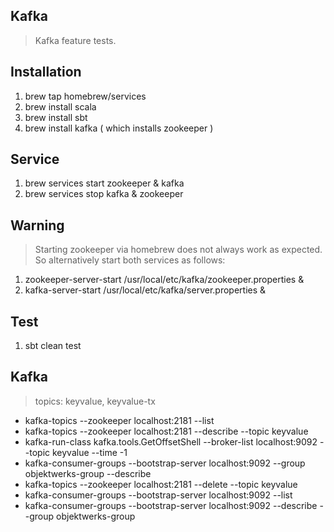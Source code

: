 Kafka
-----
>Kafka feature tests.

Installation
------------
1. brew tap homebrew/services
2. brew install scala
3. brew install sbt
4. brew install kafka ( which installs zookeeper )

Service
-------
1. brew services start zookeeper & kafka
2. brew services stop kafka & zookeeper

Warning
-------
>Starting zookeeper via homebrew does not always work as expected.
>So alternatively start both services as follows:
1. zookeeper-server-start /usr/local/etc/kafka/zookeeper.properties &
2. kafka-server-start /usr/local/etc/kafka/server.properties &

Test
----
1. sbt clean test

Kafka
-----
>topics: keyvalue, keyvalue-tx

* kafka-topics --zookeeper localhost:2181 --list
* kafka-topics --zookeeper localhost:2181 --describe --topic keyvalue
* kafka-run-class kafka.tools.GetOffsetShell --broker-list localhost:9092 --topic keyvalue --time -1
* kafka-consumer-groups --bootstrap-server localhost:9092 --group objektwerks-group --describe
* kafka-topics --zookeeper localhost:2181 --delete --topic keyvalue
* kafka-consumer-groups --bootstrap-server localhost:9092 --list
* kafka-consumer-groups --bootstrap-server localhost:9092 --describe --group objektwerks-group